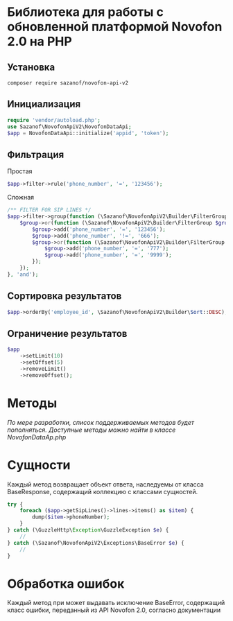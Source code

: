 # Библиотека для работы с обновленной платформой Novofon 2.0 на PHP

## Установка

`composer require sazanof/novofon-api-v2`

## Инициализация

```php
require 'vendor/autoload.php';
use Sazanof\NovofonApiV2\NovofonDataApi;
$app = NovofonDataApi::initialize('appid', 'token');
```

## Фильтрация

Простая

```php
$app->filter->rule('phone_number', '=', '123456');
```

Сложная

```php
/** FILTER FOR SIP LINES */
$app->filter->group(function (\Sazanof\NovofonApiV2\Builder\FilterGroup $group) {
    $group->or(function (\Sazanof\NovofonApiV2\Builder\FilterGroup $group) {
        $group->add('phone_number', '=', '123456');
        $group->add('phone_number', '!=', '666');
        $group->or(function (\Sazanof\NovofonApiV2\Builder\FilterGroup $group) {
            $group->add('phone_number', '=', '777');
            $group->add('phone_number', '=', '9999');
        });
    });
}, 'and');
```

## Сортировка результатов

```php
$app->orderBy('employee_id', \Sazanof\NovofonApiV2\Builder\Sort::DESC);
```

## Ограничение результатов

```php
$app
    ->setLimit(10)
    ->setOffset(5)
    ->removeLimit()
    ->removeOffset();
```

# Методы

_По мере разработки, список поддерживаемых методов будет пополняться. Доступные методы можно найти в классе
NovofonDataAp.php_

# Сущности

Каждый метод возвращает объект ответа, наследуемы от класса BaseResponse, содержащий коллекцию с классами сущностей.

```php
try {
    foreach ($app->getSipLines()->lines->items() as $item) {
        dump($item->phoneNumber);
    }
} catch (\GuzzleHttp\Exception\GuzzleException $e) {
    //
} catch (\Sazanof\NovofonApiV2\Exceptions\BaseError $e) {
    // 
}
```

# Обработка ошибок

Каждый метод при может выдавать исключение BaseError, содержащий класс ошибки, переданный из API Novofon 2.0, согласно
документации